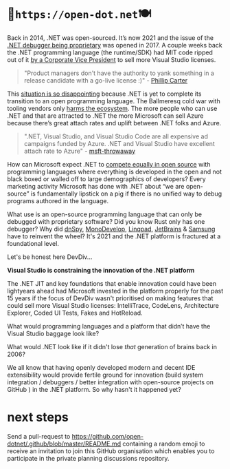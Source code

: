 # 🍴`https://open-dot.net`🍽
Back in 2014, .NET was open-sourced. It’s now 2021 and the issue of the [.NET debugger being proprietary](https://github.com/dotnet/core/issues/505) was opened in 2017. A couple weeks back the .NET programming language (the runtime/SDK) had MIT code ripped out of it [by a Corporate Vice President](https://www.theverge.com/2021/10/22/22740701/microsoft-dotnet-hot-reload-removal-decision-open-source) to sell more Visual Studio licenses.

> "Product managers don't have the authority to yank something in a release candidate with a go-live license :)" - [Phillip Carter](https://news.ycombinator.com/item?id=28989077)

This [situation is so disappointing](https://dusted.codes/can-we-trust-microsoft-with-open-source) because .NET is yet to complete its transition to an open programming language. The Ballmeresq cold war with tooling vendors only [harms the ecosystem](https://twitter.com/ReedCopsey/status/1461546064859783170?s=20). The more people who can use .NET and that are attracted to .NET the more Microsoft can sell Azure because there’s great attach rates and uplift between .NET folks and Azure.

> ".NET, Visual Studio, and Visual Studio Code are all expensive ad campaigns funded by Azure. .NET and Visual Studio have excellent attach rate to Azure" - [msft-throwaway](https://news.ycombinator.com/item?id=28990820)

How can Microsoft expect .NET to [compete equally in open source](https://twitter.com/ReedCopsey/status/1461523223535882241) with programming languages where everything is developed in the open and not black boxed or walled off to large demographics of developers? Every marketing activity Microsoft has done with .NET about “we are open-source” is fundamentally lipstick on a pig if there is no unified way to debug programs authored in the language. 

What use is an open-source programming language that can only be debugged with proprietary software? Did you know Rust only has one debugger? Why did [dnSpy](https://github.com/dnSpy/dnSpy), [MonoDevelop](https://www.monodevelop.com), [Linqpad](https://www.linqpad.net), [JetBrains](https://www.jetbrains.com/help/rider/Debugging_Code.html) & [Samsung](https://github.com/Samsung/netcoredbg) have to reinvent the wheel? It's 2021 and the .NET platform is fractured at a foundational level.

Let's be honest here DevDiv... 

**Visual Studio is constraining the innovation of the .NET platform** 

The .NET JIT and key foundations that enable innovation could have been lightyears ahead had Microsoft invested in the platform properly for the past 15 years if the focus of DevDiv wasn't prioritised on making features that could sell more Visual Studio licenses: IntelliTrace, CodeLens, Architecture Explorer, Coded UI Tests, Fakes and HotReload.

What would programming languages and a platform that didn’t have the Visual Studio baggage look like? 

What would .NET look like if it didn't lose _that_ generation of brains back in 2006?

We all know that having openly developed modern and decent IDE extensibility would provide fertile ground for innovation (build system integration / debuggers / better integration with open-source projects on GitHub ) in the .NET platform. So why hasn't it happened yet?

# next steps

Send a pull-request to https://github.com/open-dotnet/.github/blob/master/README.md containing a random emoji to receive an invitation to join this GitHub organisation which enables you to participate in the private planning discussions repository.
